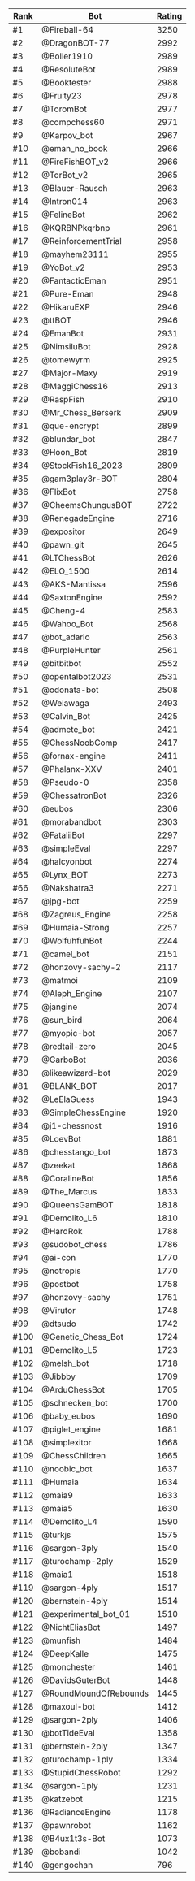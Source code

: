 Rank|Bot|Rating
---|---|---
#1|@Fireball-64|3250
#2|@DragonBOT-77|2992
#3|@Boller1910|2989
#4|@ResoluteBot|2989
#5|@Booktester|2988
#6|@Fruity23|2978
#7|@ToromBot|2977
#8|@compchess60|2971
#9|@Karpov_bot|2967
#10|@eman_no_book|2966
#11|@FireFishBOT_v2|2966
#12|@TorBot_v2|2965
#13|@Blauer-Rausch|2963
#14|@Intron014|2963
#15|@FelineBot|2962
#16|@KQRBNPkqrbnp|2961
#17|@ReinforcementTrial|2958
#18|@mayhem23111|2955
#19|@YoBot_v2|2953
#20|@FantacticEman|2951
#21|@Pure-Eman|2948
#22|@HikaruEXP|2946
#23|@ttBOT|2946
#24|@EmanBot|2931
#25|@NimsiluBot|2928
#26|@tomewyrm|2925
#27|@Major-Maxy|2919
#28|@MaggiChess16|2913
#29|@RaspFish|2910
#30|@Mr_Chess_Berserk|2909
#31|@que-encrypt|2899
#32|@blundar_bot|2847
#33|@Hoon_Bot|2819
#34|@StockFish16_2023|2809
#35|@gam3play3r-BOT|2804
#36|@FlixBot|2758
#37|@CheemsChungusBOT|2722
#38|@RenegadeEngine|2716
#39|@expositor|2649
#40|@pawn_git|2645
#41|@LTChessBot|2626
#42|@ELO_1500|2614
#43|@AKS-Mantissa|2596
#44|@SaxtonEngine|2592
#45|@Cheng-4|2583
#46|@Wahoo_Bot|2568
#47|@bot_adario|2563
#48|@PurpleHunter|2561
#49|@bitbitbot|2552
#50|@opentalbot2023|2531
#51|@odonata-bot|2508
#52|@Weiawaga|2493
#53|@Calvin_Bot|2425
#54|@admete_bot|2421
#55|@ChessNoobComp|2417
#56|@fornax-engine|2411
#57|@Phalanx-XXV|2401
#58|@Pseudo-0|2358
#59|@ChessatronBot|2326
#60|@eubos|2306
#61|@morabandbot|2303
#62|@FataliiBot|2297
#63|@simpleEval|2297
#64|@halcyonbot|2274
#65|@Lynx_BOT|2273
#66|@Nakshatra3|2271
#67|@jpg-bot|2259
#68|@Zagreus_Engine|2258
#69|@Humaia-Strong|2257
#70|@WolfuhfuhBot|2244
#71|@camel_bot|2151
#72|@honzovy-sachy-2|2117
#73|@matmoi|2109
#74|@Aleph_Engine|2107
#75|@jangine|2074
#76|@sun_bird|2064
#77|@myopic-bot|2057
#78|@redtail-zero|2045
#79|@GarboBot|2036
#80|@likeawizard-bot|2029
#81|@BLANK_BOT|2017
#82|@LeElaGuess|1943
#83|@SimpleChessEngine|1920
#84|@j1-chessnost|1916
#85|@LoevBot|1881
#86|@chesstango_bot|1873
#87|@zeekat|1868
#88|@CoralineBot|1856
#89|@The_Marcus|1833
#90|@QueensGamBOT|1818
#91|@Demolito_L6|1810
#92|@HardRok|1788
#93|@sudobot_chess|1786
#94|@ai-con|1770
#95|@notropis|1770
#96|@postbot|1758
#97|@honzovy-sachy|1751
#98|@Virutor|1748
#99|@dtsudo|1742
#100|@Genetic_Chess_Bot|1724
#101|@Demolito_L5|1723
#102|@melsh_bot|1718
#103|@Jibbby|1709
#104|@ArduChessBot|1705
#105|@schnecken_bot|1700
#106|@baby_eubos|1690
#107|@piglet_engine|1681
#108|@simplexitor|1668
#109|@ChessChildren|1665
#110|@noobic_bot|1637
#111|@Humaia|1634
#112|@maia9|1633
#113|@maia5|1630
#114|@Demolito_L4|1590
#115|@turkjs|1575
#116|@sargon-3ply|1540
#117|@turochamp-2ply|1529
#118|@maia1|1518
#119|@sargon-4ply|1517
#120|@bernstein-4ply|1514
#121|@experimental_bot_01|1510
#122|@NichtEliasBot|1497
#123|@munfish|1484
#124|@DeepKalle|1475
#125|@monchester|1461
#126|@DavidsGuterBot|1448
#127|@RoundMoundOfRebounds|1445
#128|@maxoul-bot|1412
#129|@sargon-2ply|1406
#130|@botTideEval|1358
#131|@bernstein-2ply|1347
#132|@turochamp-1ply|1334
#133|@StupidChessRobot|1292
#134|@sargon-1ply|1231
#135|@katzebot|1215
#136|@RadianceEngine|1178
#137|@pawnrobot|1162
#138|@B4ux1t3s-Bot|1073
#139|@bobandi|1042
#140|@gengochan|796

